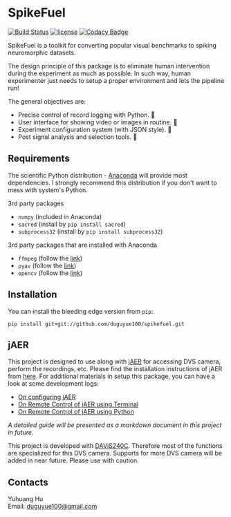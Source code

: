 # SpikeFuel

[![Build Status](https://travis-ci.org/duguyue100/spikefuel.svg?branch=master)](https://travis-ci.org/duguyue100/spikefuel)
[![license](https://img.shields.io/github/license/mashape/apistatus.svg?maxAge=2592000)](http://doge.mit-license.org)
[![Codacy Badge](https://api.codacy.com/project/badge/Grade/cfd5f9a9dfd747379c92236d5986c90c)](https://www.codacy.com/app/duguyue100/spikefuel?utm_source=github.com&amp;utm_medium=referral&amp;utm_content=duguyue100/spikefuel&amp;utm_campaign=Badge_Grade)

SpikeFuel is a toolkit for converting popular visual benchmarks to
spiking neuromorphic datasets.

The design principle of this package is to eliminate human intervention during
the experiment as much as possible. In such way, human experimenter just needs
to setup a proper environment and lets the pipeline run!

The general objectives are:

+ Precise control of record logging with Python. :checkered_flag:
+ User interface for showing video or images in routine. :checkered_flag:
+ Experiment configuration system (with JSON style). :checkered_flag:
+ Post signal analysis and selection tools. :checkered_flag:

## Requirements

The scientific Python distribution - [Anaconda](https://anaconda.org/) will
provide most dependencies. I strongly recommend this distribution if you don't
want to mess with system's Python.

3rd party packages
+ `numpy` (included in Anaconda)
+ `sacred` (install by `pip install sacred`)
+ `subprocess32` (install by `pip install subprocess32`)

3rd party packages that are installed with Anaconda
+ `ffmpeg` (follow the [link](https://anaconda.org/soft-matter/ffmpeg))
+ `pyav` (follow the [link](https://anaconda.org/soft-matter/pyav))
+ `opencv` (follow the [link](https://anaconda.org/menpo/opencv))

## Installation

You can install the bleeding edge version from `pip`:

```
pip install git+git://github.com/duguyue100/spikefuel.git
```

## jAER

This project is designed to use along with [jAER](http://jaerproject.org) for
accessing DVS camera, perform the recordings, etc. Please find the installation
instructions of jAER from [here](https://sourceforge.net/p/jaer/wiki/jAER%20Installation/).
For additional materials in setup this package, you can have a look at some development logs:

+ [On configuring jAER](https://github.com/duguyue100/spikefuel/wiki/Old-README-in-Development#on-configuring-jaer)
+ [On Remote Control of jAER using Terminal](https://github.com/duguyue100/spikefuel/wiki/Old-README-in-Development#on-remote-control-of-jaer-using-terminal)
+ [On Remote Control of jAER using Python](https://github.com/duguyue100/spikefuel/wiki/Old-README-in-Development#on-remote-control-of-jaer-using-python)

_A detailed guide will be presented as a markdown document in this project in future._

This project is developed with [DAViS240C](http://inilabs.com/products/dynamic-and-active-pixel-vision-sensor/davis-specifications/).
Therefore most of the functions are specialized for this DVS camera.
Supports for more DVS camera will be added in near future.
Please use with caution.

## Contacts

Yuhuang Hu  
Email: duguyue100@gmail.com
